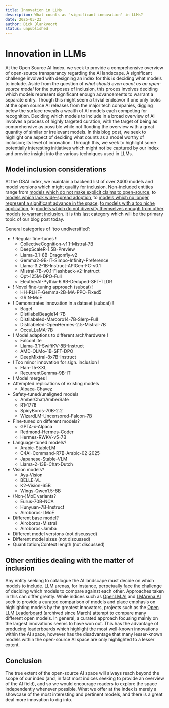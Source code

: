 ```yaml
---
title: Innovation in LLMs
description: What counts as 'significant innovation' in LLMs?
date: 2025-05-23
author: Dick Blankvoort
status: unpublished
---
```

# Innovation in LLMs
<author :author="author"></author>

At the Open Source AI Index, we seek to provide a comprehensive overview of open-source transparancy regarding the AI landscape. A significant challenge involved with designing an index for this is deciding what models to include. Aside from the question of _what should even count as an open-source model_ for the purposes of inclusion, this proces involves deciding which models represent significant enough advancements to warrant a separate entry. Though this might seem a trivial endeavor if one only looks at the open source AI releases from the major tech companies, digging below the surface reveals a wealth of AI models each competing for recognition. Deciding which models to include in a broad overview of AI involves a process of highly targeted curation, with the target of being as comprehensive as possible while not flooding the overview with a great quantity of similar or irrelevant models. In this blog post, we seek to highlight one aspect of deciding what counts as a model worthy of inclusion; its level of innovation. Through this, we seek to highlight some potentially interesting initiatives which might not be captured by our index and provide insight into the various techniques used in LLMs.

## Model inclusion considerations
At the OSAI index, we maintain a backend list of over 2400 models and model versions which might qualify for inclusion. Non-included entities range from [models which do not make explicit claims to open-source](https://huggingface.co/replit/replit-code-v1_5-3b), to [models which lack wide-spread adoption](https://huggingface.co/SebastianSchramm/Cerebras-GPT-111M-instruction-sft-lora-merged-dpo-lora), to [models which no longer represent a significant advance in the space](https://huggingface.co/NousResearch/Nous-Puffin-70B), [to models with a too niche application](https://huggingface.co/nvidia/OpenMath2-Llama3.1-70B), to [models which do not diversify themselves enough from other models to warrant inclusion](https://huggingface.co/nvidia/Llama-3.1-Minitron-4B-Width-Base). It is this last category which will be the primary topic of our blog post today.

General categories of 'too undiversified':
- ! Regular fine-tunes !
  - CollectiveCognition-v1.1-Mistral-7B
  - DeepScaleR-1.5B-Preview
  - Llama-3.1-8B-Dragonfly-v2
  - Gemma2-9B-IT-Simpo-Infinity-Preference
  - Llama-3.2-1B-Instruct-APIGen-FC-v0.1
  - Mistral-7B-v0.1-Flashback-v2-Instruct
  - Opt-125M-DPO-Full
  - EleutherAI-Pythia-6.9B-Deduped-SFT-TLDR
- ! Novel fine-tuning approach (subcat) !
  - HH-RLHF-Gemma-2B-MA-PPO-Fixed5
  - GRIN-MoE
- ! Demonstrates innovation in a dataset (subcat) !
  - Bagel
  - DistilabelBeagle14-7B
  - Distilabeled-Marcoro14-7B-Slerp-Full
  - Distilabeled-OpenHermes-2.5-Mistral-7B
  - OccuLLaMA-7B
- ! Model adaptions to different arch/hardware !
  - FalconLite
  - Llama-3.1-SwiftKV-8B-Instruct
  - AMD-OLMo-1B-SFT-DPO
  - DeepMixtral-8x7B-Instruct
- ! Too minor innovation for sign. inclusion !
  - Flan-T5-XXL
  - RecurrentGemma-9B-IT
- ! Model merges !
- Attempted replications of existing models
  - Alpaca-Chavez
- Safety-tuned/unaligned models
  - AmberChat/AmberSafe
  - R1-1776
  - SpicyBoros-70B-2.2
  - WizardLM-Uncensored-Falcon-7B
- Fine-tuned on different models?
  - GPT4-x-Alpaca
  - Redmond-Hermes-Coder
  - Hermes-RWKV-v5-7B
- Language-tuned models?
  - Arabic-StableLM
  - C4AI-Command-R7B-Arabic-02-2025
  - Japanese-Stable-VLM
  - Llama-2-13B-Chat-Dutch
- Vision models?
  - Aya-Vision
  - BELLE-VL
  - K2-Vision-65B
  - Wings-Qwen1.5-8B
- (Non-)MoE variants?
  - Eurus-70B-NCA
  - Hunyuan-7B-Instruct
  - Airoboros-LMoE
- Different base model?
  - Airoboros-Mistral
  - Airoboros-Jamba
- Different model versions (not discussed)
- Different model sizes (not discussed)
- Quantization/Context length (not discussed)

## Other entities dealing with the matter of inclusion
Any entity seeking to catalogue the AI landscape must decide on which models to include. LLM arenas, for instance, perpetually face the challenge of deciding which models to compare against each other. Approaches taken in this can differ greatly. While indices such as [OpenLM.AI](https://openlm.ai/chatbot-arena/) and [LMArena.AI](https://lmarena.ai/) seek to provide a curated comparison of models and place emphasis on highlighting models by the greatest innovators, projects such as the [Open LLM Leaderboard](https://huggingface.co/spaces/open-llm-leaderboard/open_llm_leaderboard#/) (archived since March) attempt to compare many different open models. In general, a curated approach focusing mainly on the largest innovations seems to have won out. This has the advantage of producing leaderboards which highlight the most well-known innovations within the AI space, however has the disadvantage that many lesser-known models within the open-source AI space are only highlighted to a lesser extent.

## Conclusion
The true extent of the open-source AI space will always reach beyond the scope of our index (and, in fact most indices seeking to provide an overview of the AI field), and so we would encourage readers to explore the space independently whenever possible. What we offer at the index is merely a showcase of the most interesting and pertinent models, and there is a great deal more innovation to dig into.